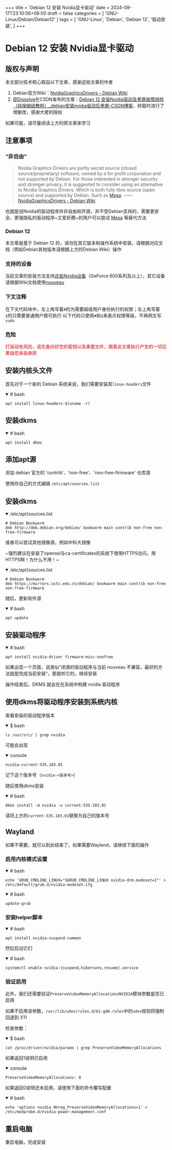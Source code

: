 +++
title = 'Debian 12 安装 Nvidia显卡驱动'
date = 2024-09-17T23:10:56+08:00
draft = false
categories = [
    'GNU-Linux/Debian/Debian12'
]
tags = [
    'GNU-Linux',
    'Debian',
    'Debian 12',
    '驱动安装',
]
+++
# Debian 12 安装 Nvidia显卡驱动
## 版权与声明
本文部分技术核心取自以下文章，感谢这些文章的作者

1. Debian官方Wiki：[NvidiaGraphicsDrivers - Debian Wiki](https://www.flowerinsnow.cn/redirect?to=https://wiki.debian.org/NvidiaGraphicsDrivers)
2. [@Dissolve](https://www.flowerinsnow.cn/redirect?to=https://im.csdn.net/chat/m0_53930581)在CSDN发布的文章：[Debian 12 安装Nvidia驱动及黑屏故障排除（纯保姆级教程）_debian安装nvidia驱动后黑屏-CSDN博客](https://www.flowerinsnow.cn/redirect?to=https://blog.csdn.net/m0_53930581/article/details/139692003)，转载时进行了增删改，感谢大佬的授权

如果可能，请尽量阅读上方的原文章来学习

## 注意事项
### “非自由”
> Nvidia Graphics Drivers are partly secret source (closed source/proprietary) software, owned by a for profit corporation and not supported by Debian. For those interested in stronger security and stronger privacy, it is suggested to consider using an alternative to Nvidia Graphics Drivers. Which is both fully libre source (open source) and supported by Debian. Such as [Mesa](https://www.flowerinsnow.cn/redirect?to=https://wiki.debian.org/Mesa).
> —— [NvidiaGraphicsDrivers - Debian Wiki](www.flowerinsnow.cn/redirect?to=https://wiki.debian.org/NvidiaGraphicsDrivers)

也就是说Nvidia的驱动程序并非自由和开源，并不受Debian支持的，需要更安全、更强隐私的驱动程序~又爱折腾~的用户可以尝试 [Mesa](https://www.flowerinsnow.cn/redirect?to=https://wiki.debian.org/Mesa) 等替代方法

### Debian 12
本文章是基于 Debian 12 的，请勿在其它版本和操作系统中安装，请根据对应文档（例如Debian其他版本请根据上方的Debian Wiki）操作

### 支持的设备
当前文章的安装方法支持[这些Nvidia设备](https://www.flowerinsnow.cn/redirect?to=https://us.download.nvidia.com/XFree86/Linux-x86_64/525.105.17/README/supportedchips.html)（GeForce 600系列及以上），其它设备请根据Wiki文档使用[nouveau](https://www.flowerinsnow.cn/redirect?to=https://nouveau.freedesktop.org/)

### 下文注释
在下文代码块中，左上角写着`#`的为需要超级用户身份执行的权限；左上角写着`$`的只需要普通用户既可执行
以下代码只使用`#`和`$`来表示权限等级，不再明文写`sudo`

### 危险
<p style="color:red">打驱动有风险，请先备份好您的密钥以及重要文件，跟着此文章执行产生的一切后果由您亲自承担</p>

## 安装内核头文件
首先对于一个新的 Debian 系统来说，我们需要安装其`linux-headers`文件

<details open="open">

<summary># bash</summary>

```shell
apt install linux-headers-$(uname -r)
```

</details>

## 安装dkms
<details open="open">

<summary># bash</summary>

```shell
apt install dkms
```

</details>

## 添加apt源
添加 debian 官方的 'contrib'、'non-free'、'non-free-firmware' 仓库源

使用你自己的方式编辑 `/etc/apt/sources.list`

## 安装dkms
<details open="open">

<summary>/etc/apt/sources.list</summary>

```plain
# Debian Bookworm
deb http://deb.debian.org/debian/ bookworm main contrib non-free non-free-firmware
```

</details>

或者可以尝试其他镜像源，例如中科大镜像

~强烈建议在安装了openssl与ca-certificates的系统下使用HTTPS访问，用HTTPS啊！为什么不用！~

<details open="open">

<summary>/etc/apt/sources.list</summary>

```plain
# Debian Bookworm
deb https://mirrors.ustc.edu.cn/debian/ bookworm main contrib non-free non-free-firmware
```

</details>

随后，更新软件源

<details open="open">

<summary># bash</summary>

```shell
apt update
```

</details>

## 安装驱动程序
<details open="open">

<summary># bash</summary>

```shell
apt install nvidia-driver firmware-misc-nonfree
```

</details>

如果出现一个页面，说类似”闭源的驱动程序与当前 nouveau 不兼容，最好的方法就是完成当前安装“，那就听它的，继续安装

操作结束后，DKMS 就会在在系统中构建 nvidia 驱动程序

## 使用dkms将驱动程序安装到系统内核
查看安装的驱动程序版本

<details open="open">

<summary>$ bash</summary>

```shell
ls /usr/src/ | grep nvidia
```

</details>

可能会出现

<details open="open">

<summary>console</summary>

```console
nvidia-current-535.183.01
```

</details>

记下这个版本号（`nvidia-<版本号>`）

随后使用dkms安装

<details open="open">

<summary># bash</summary>

```shell
dkms install -m nvidia -v current-535.183.01
```

</details>

请将上方的`current-535.183.01`替换为自己的版本号

## Wayland
如果不需要，就可以到此结束了，如果需要Wayland，请继续下面的操作

### 启用内核模式设置
<details open="open">

<summary># bash</summary>

```shell
echo 'GRUB_CMDLINE_LINUX="$GRUB_CMDLINE_LINUX nvidia-drm.modeset=1"' > /etc/default/grub.d/nvidia-modeset.cfg
```

</details>

<details open="open">

<summary># bash</summary>

```shell
update-grub
```

</details>

### 安装helper脚本
<details open="open">

<summary># bash</summary>

```shell
apt install nvidia-suspend-common
```

</details>

然后启动它们

<details open="open">

<summary># bash</summary>

```shell
systemctl enable nvidia-{suspend,hibernate,resume}.service
```

</details>

### 验证启用
此外，我们还需要验证`PreserveVideoMemoryAllocationsNVIDIA`模块参数是否已启用

如果不启用该参数，`/usr/lib/udev/rules.d/61-gdm.rules`中的`udev`规则将强制回退到 X11

检查参数：

<details open="open">

<summary>$ bash</summary>

```shell
cat /proc/driver/nvidia/params | grep PreserveVideoMemoryAllocations
```

</details>

如果返回1说明已启用

<details open="open">

<summary>console</summary>

```console
PreserveVideoMemoryAllocations: 0
```

</details>

如果返回0说明还未启用，请使用下面的命令覆写配置

<details open="open">

<summary># bash</summary>

```shell
echo 'options nvidia NVreg_PreserveVideoMemoryAllocations=1' > /etc/modprobe.d/nvidia-power-management.conf
```

</details>

## 重启电脑
重启电脑，完成安装